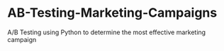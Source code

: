 # AB-Testing-Marketing-Campaigns
A/B Testing using Python to determine the most effective marketing campaign
